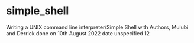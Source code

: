 # simple_shell
Writing a UNIX command line interpreter/Simple Shell with Authors, Mulubi and Derrick done on 10th August 2022 date unspecified 12
